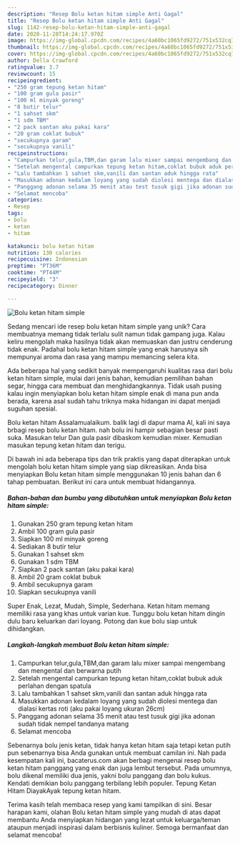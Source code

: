 ```yaml
---
description: "Resep Bolu ketan hitam simple Anti Gagal"
title: "Resep Bolu ketan hitam simple Anti Gagal"
slug: 1142-resep-bolu-ketan-hitam-simple-anti-gagal
date: 2020-11-28T14:24:17.970Z
image: https://img-global.cpcdn.com/recipes/4a60bc1065fd9272/751x532cq70/bolu-ketan-hitam-simple-foto-resep-utama.jpg
thumbnail: https://img-global.cpcdn.com/recipes/4a60bc1065fd9272/751x532cq70/bolu-ketan-hitam-simple-foto-resep-utama.jpg
cover: https://img-global.cpcdn.com/recipes/4a60bc1065fd9272/751x532cq70/bolu-ketan-hitam-simple-foto-resep-utama.jpg
author: Della Crawford
ratingvalue: 3.7
reviewcount: 15
recipeingredient:
- "250 gram tepung ketan hitam"
- "100 gram gula pasir"
- "100 ml minyak goreng"
- "8 butir telur"
- "1 sahset skm"
- "1 sdm TBM"
- "2 pack santan aku pakai kara"
- "20 gram coklat bubuk"
- "secukupnya garam"
- "secukupnya vanili"
recipeinstructions:
- "Campurkan telur,gula,TBM,dan garam lalu mixer sampai mengembang dan mengental dan berwarna putih"
- "Setelah mengental campurkan tepung ketan hitam,coklat bubuk aduk perlahan dengan spatula"
- "Lalu tambahkan 1 sahset skm,vanili dan santan aduk hingga rata"
- "Masukkan adonan kedalam loyang yang sudah diolesi mentega dan dialasi kertas roti (aku pakai loyang ukuran 26cm)"
- "Panggang adonan selama 35 menit atau test tusuk gigi jika adonan sudah tidak nempel tandanya matang"
- "Selamat mencoba"
categories:
- Resep
tags:
- bolu
- ketan
- hitam

katakunci: bolu ketan hitam 
nutrition: 130 calories
recipecuisine: Indonesian
preptime: "PT36M"
cooktime: "PT44M"
recipeyield: "3"
recipecategory: Dinner

---
```



![Bolu ketan hitam simple](https://img-global.cpcdn.com/recipes/4a60bc1065fd9272/751x532cq70/bolu-ketan-hitam-simple-foto-resep-utama.jpg)

Sedang mencari ide resep bolu ketan hitam simple yang unik? Cara membuatnya memang tidak terlalu sulit namun tidak gampang juga. Kalau keliru mengolah maka hasilnya tidak akan memuaskan dan justru cenderung tidak enak. Padahal bolu ketan hitam simple yang enak harusnya sih mempunyai aroma dan rasa yang mampu memancing selera kita.

Ada beberapa hal yang sedikit banyak mempengaruhi kualitas rasa dari bolu ketan hitam simple, mulai dari jenis bahan, kemudian pemilihan bahan segar, hingga cara membuat dan menghidangkannya. Tidak usah pusing kalau ingin menyiapkan bolu ketan hitam simple enak di mana pun anda berada, karena asal sudah tahu triknya maka hidangan ini dapat menjadi suguhan spesial.

Bolu ketan hitam Assalamualaikum. balik lagi di dapur mama Al, kali ini saya brbagi resep bolu ketan hitam. nah bolu ini hampir sebagian besar pasti suka. Masukan telur Dan gula pasir dibaskom kemudian mixer. Kemudian masukan tepung ketan hitam dan terigu.


Di bawah ini ada beberapa tips dan trik praktis yang dapat diterapkan untuk mengolah bolu ketan hitam simple yang siap dikreasikan. Anda bisa menyiapkan Bolu ketan hitam simple menggunakan 10 jenis bahan dan 6 tahap pembuatan. Berikut ini cara untuk membuat hidangannya.

<!--inarticleads1-->

##### Bahan-bahan dan bumbu yang dibutuhkan untuk menyiapkan Bolu ketan hitam simple:

1. Gunakan 250 gram tepung ketan hitam
1. Ambil 100 gram gula pasir
1. Siapkan 100 ml minyak goreng
1. Sediakan 8 butir telur
1. Gunakan 1 sahset skm
1. Gunakan 1 sdm TBM
1. Siapkan 2 pack santan (aku pakai kara)
1. Ambil 20 gram coklat bubuk
1. Ambil secukupnya garam
1. Siapkan secukupnya vanili


Super Enak, Lezat, Mudah, Simple, Sederhana. Ketan hitam memang memiliki rasa yang khas untuk varian kue. Tunggu bolu ketan hitam dingin dulu baru keluarkan dari loyang. Potong dan kue bolu siap untuk dihidangkan. 

<!--inarticleads2-->

##### Langkah-langkah membuat Bolu ketan hitam simple:

1. Campurkan telur,gula,TBM,dan garam lalu mixer sampai mengembang dan mengental dan berwarna putih
1. Setelah mengental campurkan tepung ketan hitam,coklat bubuk aduk perlahan dengan spatula
1. Lalu tambahkan 1 sahset skm,vanili dan santan aduk hingga rata
1. Masukkan adonan kedalam loyang yang sudah diolesi mentega dan dialasi kertas roti (aku pakai loyang ukuran 26cm)
1. Panggang adonan selama 35 menit atau test tusuk gigi jika adonan sudah tidak nempel tandanya matang
1. Selamat mencoba


Sebenarnya bolu jenis ketan, tidak hanya ketan hitam saja tetapi ketan putih pun sebenarnya bisa Anda gunakan untuk membuat camilan ini. Nah pada kesempatan kali ini, bacaterus.com akan berbagi mengenai resep bolu ketan hitam panggang yang enak dan juga lembut tersebut. Pada umumnya, bolu dikenal memiliki dua jenis, yakni bolu panggang dan bolu kukus. Kendati demikian bolu panggang terbilang lebih populer. Tepung Ketan Hitam DiayakAyak tepung ketan hitam. 

Terima kasih telah membaca resep yang kami tampilkan di sini. Besar harapan kami, olahan Bolu ketan hitam simple yang mudah di atas dapat membantu Anda menyiapkan hidangan yang lezat untuk keluarga/teman ataupun menjadi inspirasi dalam berbisnis kuliner. Semoga bermanfaat dan selamat mencoba!
